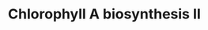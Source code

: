 ---
authors:
- Anwesha
- Eweitz
description: 'Data source: RiceCyc  Source:[http://plantreactome.gramene.org/ Plant
  Reactome].'
last-edited: 2021-05-26
organisms:
- Oryza sativa
redirect_from:
- /index.php/Pathway:WP3079
- /instance/WP3079
revision: null
schema-jsonld:
- '@context': https://schema.org/
  '@id': https://wikipathways.github.io/pathways/WP3079.html
  '@type': Dataset
  creator:
    '@type': Organization
    name: WikiPathways
  description: 'Data source: RiceCyc  Source:[http://plantreactome.gramene.org/ Plant
    Reactome].'
  keywords:
  - ''
  - (LOC_OS02G51080.1)
  - NADP+
  - NADPH
  - PPi
  - a
  - chlorophyll a
  - chlorophyllide a
  - diphosphate
  - geranylgeranyl
  - geranylgeranyl-chlorophyll
  - reductase
  license: CC0
  name: Chlorophyll A biosynthesis II
seo: CreativeWork
title: Chlorophyll A biosynthesis II
wpid: WP3079
---